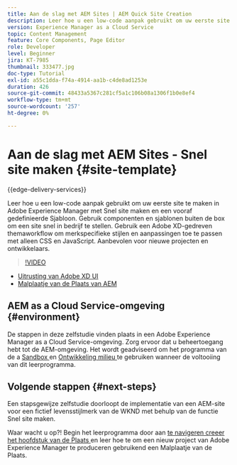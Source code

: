 ```yaml
---
title: Aan de slag met AEM Sites | AEM Quick Site Creation
description: Leer hoe u een low-code aanpak gebruikt om uw eerste site te maken in Adobe Experience Manager met Snel site maken en een vooraf gedefinieerde Sjabloon. Gebruik componenten en sjablonen buiten de box om een site snel in bedrijf te stellen. Gebruik een Adobe XD-gedreven themaworkflow om merkspecifieke stijlen en aanpassingen toe te passen met alleen CSS en JavaScript. Aanbevolen voor nieuwe projecten en ontwikkelaars.
version: Experience Manager as a Cloud Service
topic: Content Management
feature: Core Components, Page Editor
role: Developer
level: Beginner
jira: KT-7985
thumbnail: 333477.jpg
doc-type: Tutorial
exl-id: a55c1dda-f74a-4914-aa1b-c4de8ad1253e
duration: 426
source-git-commit: 48433a5367c281cf5a1c106b08a1306f1b0e8ef4
workflow-type: tm+mt
source-wordcount: '257'
ht-degree: 0%

---
```


# Aan de slag met AEM Sites - Snel site maken {#site-template}

{{edge-delivery-services}}

Leer hoe u een low-code aanpak gebruikt om uw eerste site te maken in Adobe Experience Manager met Snel site maken en een vooraf gedefinieerde Sjabloon. Gebruik componenten en sjablonen buiten de box om een site snel in bedrijf te stellen. Gebruik een Adobe XD-gedreven themaworkflow om merkspecifieke stijlen en aanpassingen toe te passen met alleen CSS en JavaScript. Aanbevolen voor nieuwe projecten en ontwikkelaars.

>[!VIDEO](https://video.tv.adobe.com/v/333477?quality=12&learn=on)

* [ Uitrusting van Adobe XD UI ](https://github.com/adobe/aem-site-template-basic/blob/main/files/wireframe.xd)
* [ Malplaatje van de Plaats van AEM ](https://github.com/adobe/aem-site-template-basic)

## AEM as a Cloud Service-omgeving {#environment}

De stappen in deze zelfstudie vinden plaats in een Adobe Experience Manager as a Cloud Service-omgeving. Zorg ervoor dat u beheertoegang hebt tot de AEM-omgeving. Het wordt geadviseerd om het programma van de a [ Sandbox ](https://experienceleague.adobe.com/docs/experience-manager-cloud-service/onboarding/getting-access/sandbox-programs/introduction-sandbox-programs.html?lang=nl-NL) en [ Ontwikkeling milieu ](https://experienceleague.adobe.com/docs/experience-manager-cloud-service/implementing/using-cloud-manager/manage-environments.html?lang=nl-NL) te gebruiken wanneer de voltooiing van dit leerprogramma.

## Volgende stappen {#next-steps}

Een stapsgewijze zelfstudie doorloopt de implementatie van een AEM-site voor een fictief levensstijlmerk van de WKND met behulp van de functie Snel site maken.

Waar wacht u op?! Begin het leerprogramma door aan [ te navigeren creeer het hoofdstuk van de Plaats ](create-site.md) en leer hoe te om een nieuw project van Adobe Experience Manager te produceren gebruikend een Malplaatje van de Plaats.
